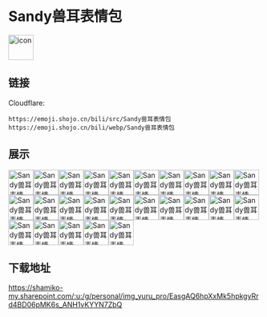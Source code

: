 # Sandy兽耳表情包
<img src="https://emoji.shojo.cn/bili/src/Sandy兽耳表情包/icon.png" width="50" height="50" alt="icon">

## 链接
Cloudflare:
```
https://emoji.shojo.cn/bili/src/Sandy兽耳表情包
https://emoji.shojo.cn/bili/webp/Sandy兽耳表情包
```
## 展示
<img src="https://emoji.shojo.cn/bili/src/Sandy兽耳表情包/Sandy兽耳表情包-1老东西.png" width="50" height="50" alt="Sandy兽耳表情包-1老东西"><img src="https://emoji.shojo.cn/bili/src/Sandy兽耳表情包/Sandy兽耳表情包-2汗.png" width="50" height="50" alt="Sandy兽耳表情包-2汗"><img src="https://emoji.shojo.cn/bili/src/Sandy兽耳表情包/Sandy兽耳表情包-3唉.png" width="50" height="50" alt="Sandy兽耳表情包-3唉"><img src="https://emoji.shojo.cn/bili/src/Sandy兽耳表情包/Sandy兽耳表情包-4你什么.png" width="50" height="50" alt="Sandy兽耳表情包-4你什么"><img src="https://emoji.shojo.cn/bili/src/Sandy兽耳表情包/Sandy兽耳表情包-5怎么你了.png" width="50" height="50" alt="Sandy兽耳表情包-5怎么你了"><img src="https://emoji.shojo.cn/bili/src/Sandy兽耳表情包/Sandy兽耳表情包-6不.png" width="50" height="50" alt="Sandy兽耳表情包-6不"><img src="https://emoji.shojo.cn/bili/src/Sandy兽耳表情包/Sandy兽耳表情包-7爆了.png" width="50" height="50" alt="Sandy兽耳表情包-7爆了"><img src="https://emoji.shojo.cn/bili/src/Sandy兽耳表情包/Sandy兽耳表情包-8有无.png" width="50" height="50" alt="Sandy兽耳表情包-8有无"><img src="https://emoji.shojo.cn/bili/src/Sandy兽耳表情包/Sandy兽耳表情包-9纸本.png" width="50" height="50" alt="Sandy兽耳表情包-9纸本"><img src="https://emoji.shojo.cn/bili/src/Sandy兽耳表情包/Sandy兽耳表情包-0开吸.png" width="50" height="50" alt="Sandy兽耳表情包-0开吸"><img src="https://emoji.shojo.cn/bili/src/Sandy兽耳表情包/Sandy兽耳表情包-11啵啵.png" width="50" height="50" alt="Sandy兽耳表情包-11啵啵"><img src="https://emoji.shojo.cn/bili/src/Sandy兽耳表情包/Sandy兽耳表情包-12乐.png" width="50" height="50" alt="Sandy兽耳表情包-12乐"><img src="https://emoji.shojo.cn/bili/src/Sandy兽耳表情包/Sandy兽耳表情包-13无语.png" width="50" height="50" alt="Sandy兽耳表情包-13无语"><img src="https://emoji.shojo.cn/bili/src/Sandy兽耳表情包/Sandy兽耳表情包-14闹麻了.png" width="50" height="50" alt="Sandy兽耳表情包-14闹麻了"><img src="https://emoji.shojo.cn/bili/src/Sandy兽耳表情包/Sandy兽耳表情包-15唉.png" width="50" height="50" alt="Sandy兽耳表情包-15唉"><img src="https://emoji.shojo.cn/bili/src/Sandy兽耳表情包/Sandy兽耳表情包-16乐.png" width="50" height="50" alt="Sandy兽耳表情包-16乐"><img src="https://emoji.shojo.cn/bili/src/Sandy兽耳表情包/Sandy兽耳表情包-17are.png" width="50" height="50" alt="Sandy兽耳表情包-17are"><img src="https://emoji.shojo.cn/bili/src/Sandy兽耳表情包/Sandy兽耳表情包-18反转了.png" width="50" height="50" alt="Sandy兽耳表情包-18反转了"><img src="https://emoji.shojo.cn/bili/src/Sandy兽耳表情包/Sandy兽耳表情包-19下头.png" width="50" height="50" alt="Sandy兽耳表情包-19下头"><img src="https://emoji.shojo.cn/bili/src/Sandy兽耳表情包/Sandy兽耳表情包-20是吧.png" width="50" height="50" alt="Sandy兽耳表情包-20是吧"><img src="https://emoji.shojo.cn/bili/src/Sandy兽耳表情包/Sandy兽耳表情包-21懂你意思.png" width="50" height="50" alt="Sandy兽耳表情包-21懂你意思"><img src="https://emoji.shojo.cn/bili/src/Sandy兽耳表情包/Sandy兽耳表情包-2233.png" width="50" height="50" alt="Sandy兽耳表情包-2233"><img src="https://emoji.shojo.cn/bili/src/Sandy兽耳表情包/Sandy兽耳表情包-23典中典.png" width="50" height="50" alt="Sandy兽耳表情包-23典中典"><img src="https://emoji.shojo.cn/bili/src/Sandy兽耳表情包/Sandy兽耳表情包-24你是.png" width="50" height="50" alt="Sandy兽耳表情包-24你是"><img src="https://emoji.shojo.cn/bili/src/Sandy兽耳表情包/Sandy兽耳表情包-25k48.png" width="50" height="50" alt="Sandy兽耳表情包-25k48">

## 下载地址

https://shamiko-my.sharepoint.com/:u:/g/personal/img_yuru_pro/EasgAQ6hpXxMk5hpkgyRrd4BD06pMK6s_ANH1vKYYN7ZbQ